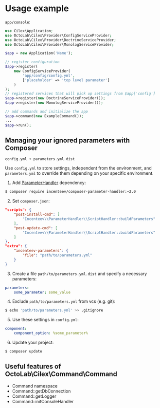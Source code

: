 # Usage example

`app/console`:

```php
use Cilex\Application;
use OctoLab\Cilex\Provider\ConfigServiceProvider;
use OctoLab\Cilex\Provider\DoctrineServiceProvider;
use OctoLab\Cilex\Provider\MonologServiceProvider;

$app = new Application('Name');

// register configuration
$app->register(
    new ConfigServiceProvider(
        'app/config/config.yml',
        ['placeholder' => 'top level parameter']
    )
);
// registered services that will pick up settings from $app['config']
$app->register(new DoctrineServiceProvider());
$app->register(new MonologServiceProvider());

// add commands and initialize the app
$app->command(new ExampleCommand());
...
$app->run();
```

## Managing your ignored parameters with Composer

`config.yml + parameters.yml.dist`

Use `config.yml` to store settings, independent from the environment, and `parameters.yml` to override them
depending on your specific environment.

1) Add [ParameterHandler](https://github.com/Incenteev/ParameterHandler) dependency:
```bash
$ composer require incenteev/composer-parameter-handler:~2.0
```
2) Set `composer.json`:
```json
"scripts": {
    "post-install-cmd": [
        "Incenteev\\ParameterHandler\\ScriptHandler::buildParameters"
    ],
    "post-update-cmd": [
        "Incenteev\\ParameterHandler\\ScriptHandler::buildParameters"
    ]
},
"extra": {
    "incenteev-parameters": {
        "file": "path/to/parameters.yml"
    }
}
```
3) Create a file `path/to/parameters.yml.dist` and specify a necessary parameters:
```yaml
parameters:
    some_parameter: some_value
```
4) Exclude `path/to/parameters.yml` from vcs (e.g. git):
```bash
$ echo 'path/to/parameters.yml' >> .gitignore
```
5) Use these settings in `config.yml`:
```yaml
component:
    component_option: %some_parameter%
```
6) Update your project:
```bash
$ composer update
```

## Useful features of OctoLab\Cilex\Command\Command

* Command namespace
* Command::getDbConnection
* Command::getLogger
* Command::initConsoleHandler
